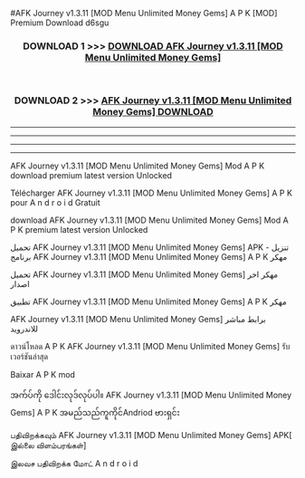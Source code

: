 #AFK Journey v1.3.11  [MOD Menu Unlimited Money Gems] A P K [MOD] Premium Download d6sgu



<div align="center">

<h3>DOWNLOAD 1 >>> <a href="https://teeasianyam.web.app?sq=AFK Journey v1.3.11  [MOD Menu Unlimited Money Gems]">DOWNLOAD AFK Journey v1.3.11  [MOD Menu Unlimited Money Gems] </a></h3><br>

<h3>DOWNLOAD 2 >>> <a href="https://teeasianyam.web.app?sq=AFK Journey v1.3.11  [MOD Menu Unlimited Money Gems] ">AFK Journey v1.3.11  [MOD Menu Unlimited Money Gems]  DOWNLOAD </a></h3>

</div>


----------------------------------------------------------

----------------------------------------------------------

----------------------------------------------------------

----------------------------------------------------------


AFK Journey v1.3.11  [MOD Menu Unlimited Money Gems]  Mod A P K download premium latest version Unlocked

Télécharger AFK Journey v1.3.11  [MOD Menu Unlimited Money Gems]  A P K pour A n d r o i d Gratuit

download AFK Journey v1.3.11  [MOD Menu Unlimited Money Gems]  Mod A P K premium latest version Unlocked

تحميل AFK Journey v1.3.11  [MOD Menu Unlimited Money Gems]  APK - تنزيل برنامج AFK Journey v1.3.11  [MOD Menu Unlimited Money Gems]  A P K مهكر

تحميل AFK Journey v1.3.11  [MOD Menu Unlimited Money Gems]  مهكر اخر اصدار

تطبيق AFK Journey v1.3.11  [MOD Menu Unlimited Money Gems]  A P K مهكر

AFK Journey v1.3.11  [MOD Menu Unlimited Money Gems]  برابط مباشر للاندرويد

ดาวน์โหลด A P K AFK Journey v1.3.11  [MOD Menu Unlimited Money Gems]  รับเวอร์ชันล่าสุด

Baixar A P K mod

အက်ပ်ကို ဒေါင်းလုဒ်လုပ်ပါ။ AFK Journey v1.3.11  [MOD Menu Unlimited Money Gems]  A P K အမည်သည်ကူကိုင်Andriod ဗားရှင်း

பதிவிறக்கவும் AFK Journey v1.3.11  [MOD Menu Unlimited Money Gems]  APK[ இல்லை விளம்பரங்கள்] 
 
இலவச பதிவிறக்க மோட் A n d r o i d




